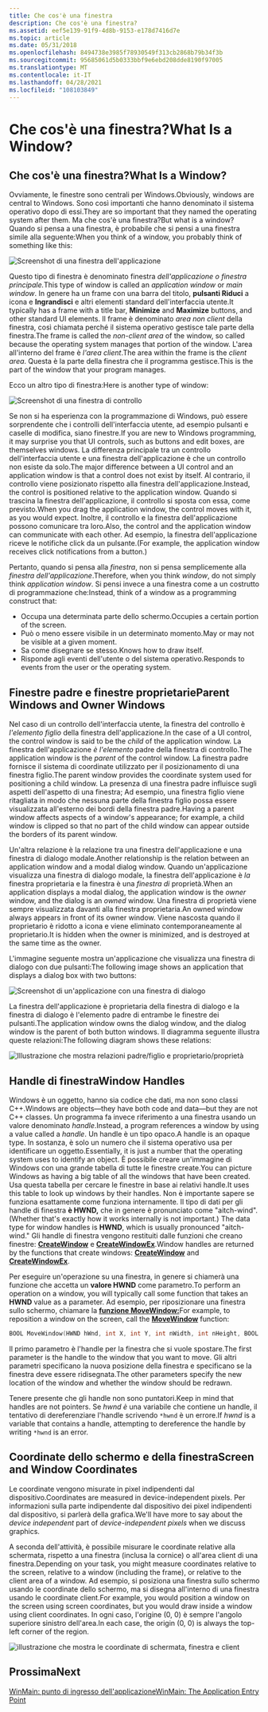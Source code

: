 ```yaml
---
title: Che cos'è una finestra
description: Che cos'è una finestra?
ms.assetid: eef5e139-91f9-4d8b-9153-e178d7416d7e
ms.topic: article
ms.date: 05/31/2018
ms.openlocfilehash: 8494738e3985f78930549f313cb2868b79b34f3b
ms.sourcegitcommit: 95685061d5b0333bbf9e6ebd208dde8190f97005
ms.translationtype: MT
ms.contentlocale: it-IT
ms.lasthandoff: 04/28/2021
ms.locfileid: "108103849"
---
```

# <a name="what-is-a-window"></a><span data-ttu-id="2f6f9-103">Che cos'è una finestra?</span><span class="sxs-lookup"><span data-stu-id="2f6f9-103">What Is a Window?</span></span>

## <a name="what-is-a-window"></a><span data-ttu-id="2f6f9-104">Che cos'è una finestra?</span><span class="sxs-lookup"><span data-stu-id="2f6f9-104">What Is a Window?</span></span>

<span data-ttu-id="2f6f9-105">Ovviamente, le finestre sono centrali per Windows.</span><span class="sxs-lookup"><span data-stu-id="2f6f9-105">Obviously, windows are central to Windows.</span></span> <span data-ttu-id="2f6f9-106">Sono così importanti che hanno denominato il sistema operativo dopo di essi.</span><span class="sxs-lookup"><span data-stu-id="2f6f9-106">They are so important that they named the operating system after them.</span></span> <span data-ttu-id="2f6f9-107">Ma che cos'è una finestra?</span><span class="sxs-lookup"><span data-stu-id="2f6f9-107">But what is a window?</span></span> <span data-ttu-id="2f6f9-108">Quando si pensa a una finestra, è probabile che si pensi a una finestra simile alla seguente:</span><span class="sxs-lookup"><span data-stu-id="2f6f9-108">When you think of a window, you probably think of something like this:</span></span>

![Screenshot di una finestra dell'applicazione](images/window01.png)

<span data-ttu-id="2f6f9-110">Questo tipo di finestra è denominato finestra *dell'applicazione o* *finestra principale.*</span><span class="sxs-lookup"><span data-stu-id="2f6f9-110">This type of window is called an *application window* or *main window*.</span></span> <span data-ttu-id="2f6f9-111">In genere ha un frame con una barra del titolo, **pulsanti Riduci** a icona e **Ingrandisci** e altri elementi standard dell'interfaccia utente.</span><span class="sxs-lookup"><span data-stu-id="2f6f9-111">It typically has a frame with a title bar, **Minimize** and **Maximize** buttons, and other standard UI elements.</span></span> <span data-ttu-id="2f6f9-112">Il frame è denominato *area non client* della finestra, così chiamata perché il sistema operativo gestisce tale parte della finestra.</span><span class="sxs-lookup"><span data-stu-id="2f6f9-112">The frame is called the *non-client area* of the window, so called because the operating system manages that portion of the window.</span></span> <span data-ttu-id="2f6f9-113">L'area all'interno del frame è *l'area client*.</span><span class="sxs-lookup"><span data-stu-id="2f6f9-113">The area within the frame is the *client area*.</span></span> <span data-ttu-id="2f6f9-114">Questa è la parte della finestra che il programma gestisce.</span><span class="sxs-lookup"><span data-stu-id="2f6f9-114">This is the part of the window that your program manages.</span></span>

<span data-ttu-id="2f6f9-115">Ecco un altro tipo di finestra:</span><span class="sxs-lookup"><span data-stu-id="2f6f9-115">Here is another type of window:</span></span>

![Screenshot di una finestra di controllo](images/window02.png)

<span data-ttu-id="2f6f9-117">Se non si ha esperienza con la programmazione di Windows, può essere sorprendente che i controlli dell'interfaccia utente, ad esempio pulsanti e caselle di modifica, siano finestre.</span><span class="sxs-lookup"><span data-stu-id="2f6f9-117">If you are new to Windows programming, it may surprise you that UI controls, such as buttons and edit boxes, are themselves windows.</span></span> <span data-ttu-id="2f6f9-118">La differenza principale tra un controllo dell'interfaccia utente e una finestra dell'applicazione è che un controllo non esiste da solo.</span><span class="sxs-lookup"><span data-stu-id="2f6f9-118">The major difference between a UI control and an application window is that a control does not exist by itself.</span></span> <span data-ttu-id="2f6f9-119">Al contrario, il controllo viene posizionato rispetto alla finestra dell'applicazione.</span><span class="sxs-lookup"><span data-stu-id="2f6f9-119">Instead, the control is positioned relative to the application window.</span></span> <span data-ttu-id="2f6f9-120">Quando si trascina la finestra dell'applicazione, il controllo si sposta con essa, come previsto.</span><span class="sxs-lookup"><span data-stu-id="2f6f9-120">When you drag the application window, the control moves with it, as you would expect.</span></span> <span data-ttu-id="2f6f9-121">Inoltre, il controllo e la finestra dell'applicazione possono comunicare tra loro.</span><span class="sxs-lookup"><span data-stu-id="2f6f9-121">Also, the control and the application window can communicate with each other.</span></span> <span data-ttu-id="2f6f9-122">Ad esempio, la finestra dell'applicazione riceve le notifiche click da un pulsante.</span><span class="sxs-lookup"><span data-stu-id="2f6f9-122">(For example, the application window receives click notifications from a button.)</span></span>

<span data-ttu-id="2f6f9-123">Pertanto, quando si pensa alla *finestra*, non si pensa semplicemente alla *finestra dell'applicazione*.</span><span class="sxs-lookup"><span data-stu-id="2f6f9-123">Therefore, when you think *window*, do not simply think *application window*.</span></span> <span data-ttu-id="2f6f9-124">Si pensi invece a una finestra come a un costrutto di programmazione che:</span><span class="sxs-lookup"><span data-stu-id="2f6f9-124">Instead, think of a window as a programming construct that:</span></span>

-   <span data-ttu-id="2f6f9-125">Occupa una determinata parte dello schermo.</span><span class="sxs-lookup"><span data-stu-id="2f6f9-125">Occupies a certain portion of the screen.</span></span>
-   <span data-ttu-id="2f6f9-126">Può o meno essere visibile in un determinato momento.</span><span class="sxs-lookup"><span data-stu-id="2f6f9-126">May or may not be visible at a given moment.</span></span>
-   <span data-ttu-id="2f6f9-127">Sa come disegnare se stesso.</span><span class="sxs-lookup"><span data-stu-id="2f6f9-127">Knows how to draw itself.</span></span>
-   <span data-ttu-id="2f6f9-128">Risponde agli eventi dell'utente o del sistema operativo.</span><span class="sxs-lookup"><span data-stu-id="2f6f9-128">Responds to events from the user or the operating system.</span></span>

## <a name="parent-windows-and-owner-windows"></a><span data-ttu-id="2f6f9-129">Finestre padre e finestre proprietarie</span><span class="sxs-lookup"><span data-stu-id="2f6f9-129">Parent Windows and Owner Windows</span></span>

<span data-ttu-id="2f6f9-130">Nel caso di un controllo dell'interfaccia utente, la finestra del controllo è *l'elemento figlio* della finestra dell'applicazione.</span><span class="sxs-lookup"><span data-stu-id="2f6f9-130">In the case of a UI control, the control window is said to be the *child* of the application window.</span></span> <span data-ttu-id="2f6f9-131">La finestra dell'applicazione *è l'elemento* padre della finestra di controllo.</span><span class="sxs-lookup"><span data-stu-id="2f6f9-131">The application window is the *parent* of the control window.</span></span> <span data-ttu-id="2f6f9-132">La finestra padre fornisce il sistema di coordinate utilizzato per il posizionamento di una finestra figlio.</span><span class="sxs-lookup"><span data-stu-id="2f6f9-132">The parent window provides the coordinate system used for positioning a child window.</span></span> <span data-ttu-id="2f6f9-133">La presenza di una finestra padre influisce sugli aspetti dell'aspetto di una finestra; Ad esempio, una finestra figlio viene ritagliata in modo che nessuna parte della finestra figlio possa essere visualizzata all'esterno dei bordi della finestra padre.</span><span class="sxs-lookup"><span data-stu-id="2f6f9-133">Having a parent window affects aspects of a window's appearance; for example, a child window is clipped so that no part of the child window can appear outside the borders of its parent window.</span></span>

<span data-ttu-id="2f6f9-134">Un'altra relazione è la relazione tra una finestra dell'applicazione e una finestra di dialogo modale.</span><span class="sxs-lookup"><span data-stu-id="2f6f9-134">Another relationship is the relation between an application window and a modal dialog window.</span></span> <span data-ttu-id="2f6f9-135">Quando un'applicazione visualizza una finestra di dialogo modale, la finestra dell'applicazione è *la* finestra proprietaria e la finestra è una *finestra di* proprietà.</span><span class="sxs-lookup"><span data-stu-id="2f6f9-135">When an application displays a modal dialog, the application window is the *owner* window, and the dialog is an *owned* window.</span></span> <span data-ttu-id="2f6f9-136">Una finestra di proprietà viene sempre visualizzata davanti alla finestra proprietaria.</span><span class="sxs-lookup"><span data-stu-id="2f6f9-136">An owned window always appears in front of its owner window.</span></span> <span data-ttu-id="2f6f9-137">Viene nascosta quando il proprietario è ridotto a icona e viene eliminato contemporaneamente al proprietario.</span><span class="sxs-lookup"><span data-stu-id="2f6f9-137">It is hidden when the owner is minimized, and is destroyed at the same time as the owner.</span></span>

<span data-ttu-id="2f6f9-138">L'immagine seguente mostra un'applicazione che visualizza una finestra di dialogo con due pulsanti:</span><span class="sxs-lookup"><span data-stu-id="2f6f9-138">The following image shows an application that displays a dialog box with two buttons:</span></span>

![Screenshot di un'applicazione con una finestra di dialogo](images/window03.png)

<span data-ttu-id="2f6f9-140">La finestra dell'applicazione è proprietaria della finestra di dialogo e la finestra di dialogo è l'elemento padre di entrambe le finestre dei pulsanti.</span><span class="sxs-lookup"><span data-stu-id="2f6f9-140">The application window owns the dialog window, and the dialog window is the parent of both button windows.</span></span> <span data-ttu-id="2f6f9-141">Il diagramma seguente illustra queste relazioni:</span><span class="sxs-lookup"><span data-stu-id="2f6f9-141">The following diagram shows these relations:</span></span>

![Illustrazione che mostra relazioni padre/figlio e proprietario/proprietà](images/window04.png)

## <a name="window-handles"></a><span data-ttu-id="2f6f9-143">Handle di finestra</span><span class="sxs-lookup"><span data-stu-id="2f6f9-143">Window Handles</span></span>

<span data-ttu-id="2f6f9-144">Windows è un oggetto, hanno sia codice che dati, ma non sono classi C++.</span><span class="sxs-lookup"><span data-stu-id="2f6f9-144">Windows are objects—they have both code and data—but they are not C++ classes.</span></span> <span data-ttu-id="2f6f9-145">Un programma fa invece riferimento a una finestra usando un valore denominato *handle*.</span><span class="sxs-lookup"><span data-stu-id="2f6f9-145">Instead, a program references a window by using a value called a *handle*.</span></span> <span data-ttu-id="2f6f9-146">Un handle è un tipo opaco.</span><span class="sxs-lookup"><span data-stu-id="2f6f9-146">A handle is an opaque type.</span></span> <span data-ttu-id="2f6f9-147">In sostanza, è solo un numero che il sistema operativo usa per identificare un oggetto.</span><span class="sxs-lookup"><span data-stu-id="2f6f9-147">Essentially, it is just a number that the operating system uses to identify an object.</span></span> <span data-ttu-id="2f6f9-148">È possibile creare un'immagine di Windows con una grande tabella di tutte le finestre create.</span><span class="sxs-lookup"><span data-stu-id="2f6f9-148">You can picture Windows as having a big table of all the windows that have been created.</span></span> <span data-ttu-id="2f6f9-149">Usa questa tabella per cercare le finestre in base ai relativi handle.</span><span class="sxs-lookup"><span data-stu-id="2f6f9-149">It uses this table to look up windows by their handles.</span></span> <span data-ttu-id="2f6f9-150">Non è importante sapere se funziona esattamente come funziona internamente. Il tipo di dati per gli handle di finestra **è HWND,** che in genere è pronunciato come "aitch-wind".</span><span class="sxs-lookup"><span data-stu-id="2f6f9-150">(Whether that's exactly how it works internally is not important.) The data type for window handles is **HWND**, which is usually pronounced "aitch-wind."</span></span> <span data-ttu-id="2f6f9-151">Gli handle di finestra vengono restituiti dalle funzioni che creano finestre: [**CreateWindow**](/windows/desktop/DirectShow/cbasewindow-docreatewindow) e [**CreateWindowEx**](/windows/desktop/api/winuser/nf-winuser-createwindowexa).</span><span class="sxs-lookup"><span data-stu-id="2f6f9-151">Window handles are returned by the functions that create windows: [**CreateWindow**](/windows/desktop/DirectShow/cbasewindow-docreatewindow) and [**CreateWindowEx**](/windows/desktop/api/winuser/nf-winuser-createwindowexa).</span></span>

<span data-ttu-id="2f6f9-152">Per eseguire un'operazione su una finestra, in genere si chiamerà una funzione che accetta un **valore HWND** come parametro.</span><span class="sxs-lookup"><span data-stu-id="2f6f9-152">To perform an operation on a window, you will typically call some function that takes an **HWND** value as a parameter.</span></span> <span data-ttu-id="2f6f9-153">Ad esempio, per riposizionare una finestra sullo schermo, chiamare la [**funzione MoveWindow:**](/windows/desktop/api/winuser/nf-winuser-movewindow)</span><span class="sxs-lookup"><span data-stu-id="2f6f9-153">For example, to reposition a window on the screen, call the [**MoveWindow**](/windows/desktop/api/winuser/nf-winuser-movewindow) function:</span></span>


```C++
BOOL MoveWindow(HWND hWnd, int X, int Y, int nWidth, int nHeight, BOOL bRepaint);
```



<span data-ttu-id="2f6f9-154">Il primo parametro è l'handle per la finestra che si vuole spostare.</span><span class="sxs-lookup"><span data-stu-id="2f6f9-154">The first parameter is the handle to the window that you want to move.</span></span> <span data-ttu-id="2f6f9-155">Gli altri parametri specificano la nuova posizione della finestra e specificano se la finestra deve essere ridisegnata.</span><span class="sxs-lookup"><span data-stu-id="2f6f9-155">The other parameters specify the new location of the window and whether the window should be redrawn.</span></span>

<span data-ttu-id="2f6f9-156">Tenere presente che gli handle non sono puntatori.</span><span class="sxs-lookup"><span data-stu-id="2f6f9-156">Keep in mind that handles are not pointers.</span></span> <span data-ttu-id="2f6f9-157">Se *hwnd è* una variabile che contiene un handle, il tentativo di dereferenziare l'handle scrivendo `*hwnd` è un errore.</span><span class="sxs-lookup"><span data-stu-id="2f6f9-157">If *hwnd* is a variable that contains a handle, attempting to dereference the handle by writing `*hwnd` is an error.</span></span>

## <a name="screen-and-window-coordinates"></a><span data-ttu-id="2f6f9-158">Coordinate dello schermo e della finestra</span><span class="sxs-lookup"><span data-stu-id="2f6f9-158">Screen and Window Coordinates</span></span>

<span data-ttu-id="2f6f9-159">Le coordinate vengono misurate in pixel indipendenti dal dispositivo.</span><span class="sxs-lookup"><span data-stu-id="2f6f9-159">Coordinates are measured in device-independent pixels.</span></span> <span data-ttu-id="2f6f9-160">Per informazioni sulla parte indipendente  dal dispositivo  dei pixel indipendenti dal dispositivo, si parlerà della grafica.</span><span class="sxs-lookup"><span data-stu-id="2f6f9-160">We'll have more to say about the *device independent* part of *device-independent pixels* when we discuss graphics.</span></span>

<span data-ttu-id="2f6f9-161">A seconda dell'attività, è possibile misurare le coordinate relative alla schermata, rispetto a una finestra (inclusa la cornice) o all'area client di una finestra.</span><span class="sxs-lookup"><span data-stu-id="2f6f9-161">Depending on your task, you might measure coordinates relative to the screen, relative to a window (including the frame), or relative to the client area of a window.</span></span> <span data-ttu-id="2f6f9-162">Ad esempio, si posiziona una finestra sullo schermo usando le coordinate dello schermo, ma si disegna all'interno di una finestra usando le coordinate client.</span><span class="sxs-lookup"><span data-stu-id="2f6f9-162">For example, you would position a window on the screen using screen coordinates, but you would draw inside a window using client coordinates.</span></span> <span data-ttu-id="2f6f9-163">In ogni caso, l'origine (0, 0) è sempre l'angolo superiore sinistro dell'area.</span><span class="sxs-lookup"><span data-stu-id="2f6f9-163">In each case, the origin (0, 0) is always the top-left corner of the region.</span></span>

![illustrazione che mostra le coordinate di schermata, finestra e client](images/coordinates01.png)

## <a name="next"></a><span data-ttu-id="2f6f9-165">Prossima</span><span class="sxs-lookup"><span data-stu-id="2f6f9-165">Next</span></span>

[<span data-ttu-id="2f6f9-166">WinMain: punto di ingresso dell'applicazione</span><span class="sxs-lookup"><span data-stu-id="2f6f9-166">WinMain: The Application Entry Point</span></span>](winmain--the-application-entry-point.md)

 

 
